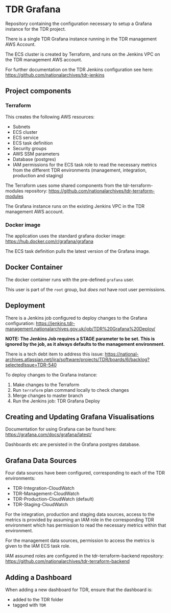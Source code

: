 # TDR Grafana

Repository containing the configuration necessary to setup a Grafana instance for the TDR project.

There is a single TDR Grafana instance running in the TDR management AWS Account.

The ECS cluster is created by Terraform, and runs on the Jenkins VPC on the TDR management AWS account.

For further documentation on the TDR Jenkins configuration see here: https://github.com/nationalarchives/tdr-jenkins

## Project components

### Terraform

This creates the following AWS resources:
* Subnets
* ECS cluster
* ECS service
* ECS task definition
* Security groups
* AWS SSM parameters
* Database (postgres)
* IAM permissions for the ECS task role to read the necessary metrics from the different TDR environments (management, integration, production and staging)

The Terraform uses some shared components from the tdr-terraform-modules repository: https://github.com/nationalarchives/tdr-terraform-modules

The Grafana instance runs on the existing Jenkins VPC in the TDR management AWS account.

### Docker image

The application uses the standard grafana docker image: https://hub.docker.com/r/grafana/grafana

The ECS task definition pulls the latest version of the Grafana image.

## Docker Container

The docker container runs with the pre-defined `grafana` user.

This user is part of the `root` group, but *does not* have root user permissions.

## Deployment

There is a Jenkins job configured to deploy changes to the Grafana configuration: https://jenkins.tdr-management.nationalarchives.gov.uk/job/TDR%20Grafana%20Deploy/

**NOTE: The Jenkins Job requires a STAGE parameter to be set. This is ignored by the job, as it always defaults to the management environment.**

There is a tech debt item to address this issue: https://national-archives.atlassian.net/jira/software/projects/TDR/boards/6/backlog?selectedIssue=TDR-540

To deploy changes to the Grafana instance:

1. Make changes to the Terraform
2. Run `terraform` plan command locally to check changes
3. Merge changes to master branch
4. Run the Jenkins job: TDR Grafana Deploy

## Creating and Updating Grafana Visualisations

Documentation for using Grafana can be found here: https://grafana.com/docs/grafana/latest/

Dashboards etc are persisted in the Grafana postgres database.

## Grafana Data Sources

Four data sources have been configured, corresponding to each of the TDR environments:
* TDR-Integration-CloudWatch
* TDR-Management-CloudWatch
* TDR-Production-CloudWatch (default)
* TDR-Staging-CloudWatch

For the integration, production and staging data sources, access to the metrics is provided by assuming an IAM role in the corresponding TDR environment which has permission to read the necessary metrics within that environment.

For the management data sources, permission to access the metrics is given to the IAM ECS task role.

IAM assumed roles are configured in the tdr-terraform-backend repository: https://github.com/nationalarchives/tdr-terraform-backend

## Adding a Dashboard

When adding a new dashboard for TDR, ensure that the dashboard is:
* added to the TDR folder
* tagged with `TDR`
